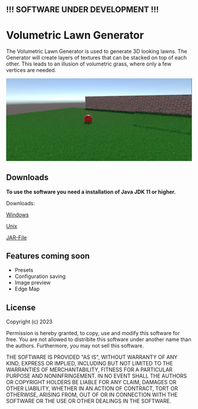 ## !!! SOFTWARE UNDER DEVELOPMENT !!!

# Volumetric Lawn Generator

The Volumetric Lawn Generator is used to generate 3D looking lawns.
The Generator will create layers of textures that can be stacked on top of each other.
This leads to an illusion of volumetric grass, where only a few vertices are needed.

![Lawn example in Unity](/doc/imgs/lawn_example_1.png)

## Downloads

**To use the software you need a installation of Java JDK 11 or higher.**

Downloads:

[Windows](/doc/downloads/volumetric_lawn_generator.exe)

[Unix](/doc/downloads/unix.zip)

[JAR-File](/doc/downloads/volumetric_lawn_generator_v230219.jar)

## Features coming soon
- Presets
- Configuration saving
- Image preview
- Edge Map



## License
Copyright (c) 2023

Permission is hereby granted, to copy, use and modify this software for free. 
You are not allowed to distribite this software under another name than the authors.
Furthermore, you may not sell this software.

THE SOFTWARE IS PROVIDED "AS IS", WITHOUT WARRANTY OF ANY KIND, EXPRESS OR
IMPLIED, INCLUDING BUT NOT LIMITED TO THE WARRANTIES OF MERCHANTABILITY,
FITNESS FOR A PARTICULAR PURPOSE AND NONINFRINGEMENT. IN NO EVENT SHALL THE
AUTHORS OR COPYRIGHT HOLDERS BE LIABLE FOR ANY CLAIM, DAMAGES OR OTHER
LIABILITY, WHETHER IN AN ACTION OF CONTRACT, TORT OR OTHERWISE, ARISING FROM,
OUT OF OR IN CONNECTION WITH THE SOFTWARE OR THE USE OR OTHER DEALINGS IN THE
SOFTWARE.
